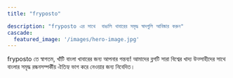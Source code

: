 ```yaml
---
title: "fryposto"

description: "fryposto এর সাথে  বাঙালি খাবারের সমৃদ্ধ স্বাদগুলি আবিষ্কার করুন"
cascade:
  featured_image: '/images/hero-image.jpg'
---
```

fryposto তে স্বাগতম, খাঁটি বাংলা খাবারের জন্য আপনার গন্তব্য! আমাদের ব্লগটি সারা বিশ্বের খাদ্য উত্সাহীদের সাথে বাংলার সমৃদ্ধ রন্ধনসম্পর্কীয় ঐতিহ্য ভাগ করে নেওয়ার জন্য নিবেদিত।
